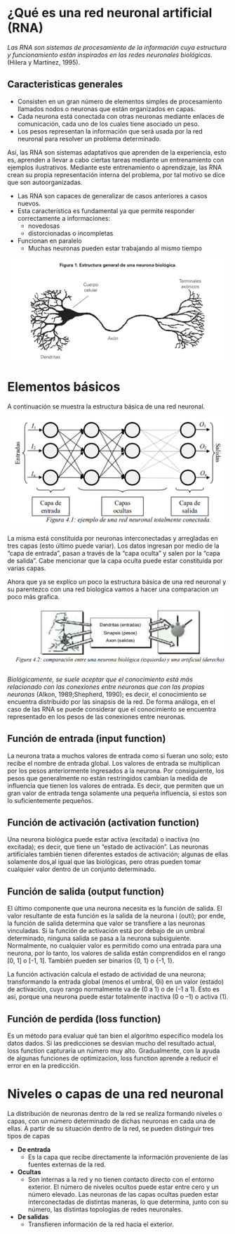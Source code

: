 
# ¿Qué es una red neuronal artificial (RNA)

*Las RNA son sistemas de procesamiento de la información cuya estructura y funcionamiento están inspirados en las redes neuronales biológicas.* (Hilera y Martínez, 1995).

## Caracteristicas generales

- Consisten en un gran número de elementos simples de procesamiento llamados nodos o neuronas que están organizados en capas.
- Cada neurona está conectada con otras neuronas mediante enlaces de comunicación, cada uno de los cuales tiene asociado un peso.
- Los pesos representan la información que será usada por la red neuronal para resolver un problema determinado.

Así, las RNA son sistemas adaptativos que aprenden de la experiencia, esto es, aprenden a llevar a cabo ciertas tareas mediante un entrenamiento con ejemplos ilustrativos.
Mediante este entrenamiento o aprendizaje, las RNA crean su propia representación interna del problema, por tal motivo se dice que son autoorganizadas.

- Las RNA son capaces de generalizar de casos anteriores a casos nuevos.
- Esta característica es fundamental ya que permite responder correctamente a informaciones:
  - novedosas
  - distorcionadas o incompletas
- Funcionan en paralelo
  - Muchas neuronas pueden estar trabajando al mismo tiempo

<center><img src="img/neuronaBiologica.png"></center>

# Elementos básicos

A continuación se muestra la estructura básica de una red neuronal.

<center><img src="img/redNeuronal.png"></center>

La misma está constituida por neuronas interconectadas y arregladas en tres capas (esto último puede variar). Los datos ingresan por medio de la “capa de entrada”, pasan a través de la “capa oculta” y salen por la “capa de salida”. Cabe mencionar que la capa oculta puede estar constituida por varias capas.

Ahora que ya se explico un poco la estructura básica de una red neuronal y su parentezco con una red biologica vamos a hacer una comparacion un poco más grafica.

<center><img src="img/comparacionBiovsArt.png"></center>

*Biológicamente, se suele aceptar que el conocimiento está más relacionado con las conexiones entre neuronas que con las propias neuronas* (Alkon, 1989;Shepherd, 1990);
es decir, el conocimiento se encuentra distribuido por las sinapsis de la red. De forma análoga, en el caso de las RNA se puede considerar que el conocimiento se encuentra representado en los pesos de las conexiones entre neuronas.

## Función de entrada (input function)

La neurona trata a muchos valores de entrada como si fueran uno solo; esto recibe el nombre de entrada global.
Los valores de entrada se multiplican por los pesos anteriormente ingresados a la neurona. Por consiguiente, los pesos que generalmente no están restringidos cambian la medida de influencia que tienen los valores de entrada. Es decir, que permiten que un gran valor de entrada tenga solamente una pequeña influencia, si estos son lo suficientemente pequeños.

## Función de activación (activation function)

Una neurona biológica puede estar activa (excitada) o inactiva (no excitada); es decir, que tiene un “estado de activación”. Las neuronas artificiales también tienen diferentes estados de activación; algunas de ellas solamente dos,al igual que las biológicas, pero otras pueden tomar cualquier valor dentro de un conjunto determinado.

## Función de salida (output function)

El último componente que una neurona necesita es la función de salida. El valor resultante de esta función es la salida de la neurona i (outi); por ende, la función de salida determina que valor se transfiere a las neuronas vinculadas. Si la función de activación está por debajo de un umbral determinado, ninguna salida se pasa a la neurona subsiguiente. Normalmente, no cualquier valor es permitido como una entrada para una neurona, por lo tanto, los valores de salida están comprendidos en el rango [0, 1] o [-1, 1]. También pueden ser binarios {0, 1} o {-1, 1}.

La función activación calcula el estado de actividad de una neurona; transformando la entrada global (menos el umbral, Θi) en un valor (estado) de activación, cuyo rango normalmente va de (0 a 1) o de (–1 a 1). Esto es así, porque una neurona puede estar totalmente inactiva (0 o –1) o activa (1).

## Función de perdida (loss function)

Es un método para evaluar qué tan bien el algoritmo específico modela los datos dados. Si las predicciones se desvian mucho del resultado actual, loss function capturaria un número muy alto. Gradualmente, con la ayuda de algunas funciones de optimizacion, loss function aprende a reducir el error en en la predicción.

# Niveles o capas de una red neuronal

La distribución de neuronas dentro de la red se realiza formando niveles o capas, con un número determinado de dichas neuronas en cada una de ellas. A partir de su situación dentro de la red, se pueden distinguir tres tipos de capas

- **De entrada**
  - Es la capa que recibe directamente la información proveniente de las fuentes externas de la red.
- **Ocultas**
  - Son internas a la red y no tienen contacto directo con el entorno exterior. El número de niveles ocultos puede estar entre cero y un número elevado. Las neuronas de las capas ocultas pueden estar interconectadas de distintas maneras, lo que determina, junto con su número, las distintas topologías de redes neuronales.
- **De salidas**
  - Transfieren información de la red hacia el exterior.
